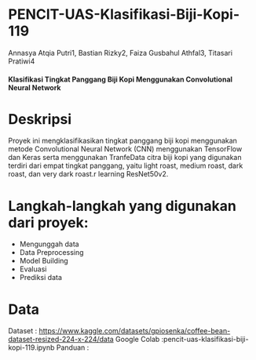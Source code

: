 # PENCIT-UAS-Klasifikasi-Biji-Kopi-119

Annasya Atqia Putri1, Bastian Rizky2, Faiza Gusbahul Athfal3, Titasari Pratiwi4

#### Klasifikasi Tingkat Panggang Biji Kopi Menggunakan Convolutional Neural Network

# Deskripsi
Proyek ini mengklasifikasikan tingkat panggang biji kopi menggunakan metode Convolutional Neural Network (CNN) menggunakan TensorFlow dan Keras serta menggunakan TranfeData citra biji kopi yang digunakan terdiri dari empat tingkat panggang, yaitu light roast, medium roast, dark roast, dan very dark roast.r learning ResNet50v2.

# Langkah-langkah yang digunakan dari proyek:
* Mengunggah data
* Data Preprocessing
* Model Building
* Evaluasi
* Prediksi data

# Data
Dataset : https://www.kaggle.com/datasets/gpiosenka/coffee-bean-dataset-resized-224-x-224/data
Google Colab :pencit-uas-klasifikasi-biji-kopi-119.ipynb
Panduan : 

